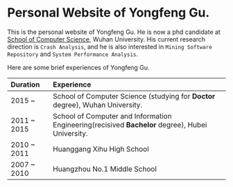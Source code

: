 # Personal Website of Yongfeng Gu.

This is the personal website of Yongfeng Gu.
He is now a phd candidate at [School of Computer Science](http://cs.whu.edu.cn/), Wuhan University.
His current research direction is `Crash Analysis`, and he is also interested in `Mining Software Repository` and `System Performance Analysis`.

Here are some brief experiences of Yongfeng Gu.

| Duration | Experience |
|:--|:--|
| 2015 ~ |      School of Computer Science (studying for **Doctor** degree), Wuhan University. |
| 2011 ~ 2015 | School of Computer and Information Engineering(recisived **Bachelor** degree), Hubei University. |
| 2010 ~ 2011 | Huanggang Xihu High School |
| 2007 ~ 2010 | Huangzhou No.1 Middle School |
